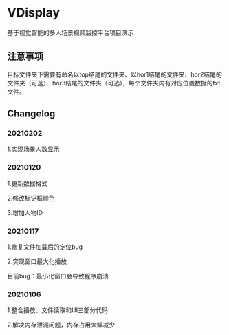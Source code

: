 # VDisplay
基于视觉智能的多人场景视频监控平台项目演示

## 注意事项
目标文件夹下需要有命名以top结尾的文件夹、以hor1结尾的文件夹、hor2结尾的文件夹（可选）、hor3结尾的文件夹（可选），每个文件夹内有对应位置数据的txt文件。

## Changelog
### 20210202
1.实现场景人数显示

### 20210120
1.更新数据格式

2.修改标记框颜色

3.增加人物ID

### 20210117
1.修复文件加载后的定位bug

2.实现窗口最大化播放

目前bug：最小化窗口会导致程序崩溃


### 20210106

1.整合播放、文件读取和UI三部分代码

2.解决内存泄漏问题，内存占用大幅减少

